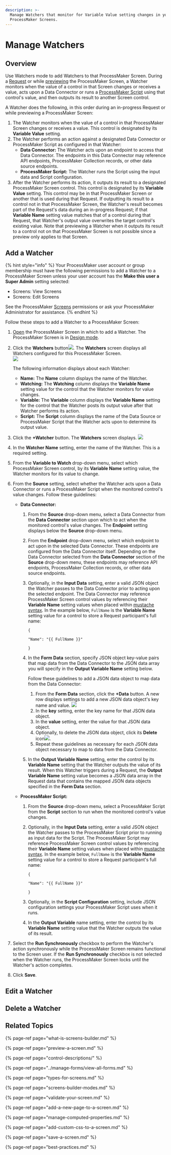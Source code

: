 ```yaml
---
description: >-
  Manage Watchers that monitor for Variable Value setting changes in your
  ProcessMaker Screens.
---
```


# Manage Watchers

## Overview

Use Watchers mode to add Watchers to that ProcessMaker Screen. During a [Request](../../../using-processmaker/requests/what-is-a-request.md) or while [previewing](screens-builder-modes.md#preview-mode) the ProcessMaker Screen, a Watcher monitors when the value of a control in that Screen changes or receives a value, acts upon a Data Connector or runs a [ProcessMaker Script](../../scripts/what-is-a-script.md) using that control's value, and then outputs its result to another Screen control.

A Watcher does the following, in this order during an in-progress Request or while previewing a ProcessMaker Screen:

1. The Watcher monitors when the value of a control in that ProcessMaker Screen changes or receives a value. This control is designated by its **Variable Value** setting.
2. The Watcher performs an action against a designated Data Connector or ProcessMaker Script as configured in that Watcher:
   * **Data Connector:** The Watcher acts upon an endpoint to access that Data Connector. The endpoints in this Data Connector may reference API endpoints, ProcessMaker Collection records, or other data source endpoints.
   * **ProcessMaker Script:** The Watcher runs the Script using the input data and Script configuration.
3. After the Watcher performs its action, it outputs its result to a designated ProcessMaker Screen control. This control is designated by its **Variable Value** setting. This control may be in that ProcessMaker Screen or another that is used during that Request. If outputting its result to a control not in that ProcessMaker Screen, the Watcher's result becomes part of the Request's data during an in-progress Request; if that **Variable Name** setting value matches that of a control during that Request, that Watcher's output value overwrites the target control's existing value. Note that previewing a Watcher when it outputs its result to a control not on that ProcessMaker Screen is not possible since a preview only applies to that Screen.

## Add a Watcher

{% hint style="info" %}
Your ProcessMaker user account or group membership must have the following permissions to add a Watcher to a ProcessMaker Screen unless your user account has the **Make this user a Super Admin** setting selected:

* Screens: View Screens
* Screens: Edit Screens

See the ProcessMaker [Screens](../../../processmaker-administration/permission-descriptions-for-users-and-groups.md#screens) permissions or ask your ProcessMaker Administrator for assistance.
{% endhint %}

Follow these steps to add a Watcher to a ProcessMaker Screen:

1. [Open](../manage-forms/view-all-forms.md) the ProcessMaker Screen in which to add a Watcher. The ProcessMaker Screen is in [Design mode](screens-builder-modes.md#editor-mode).
2. Click the **Watchers** button![](../../../.gitbook/assets/watchers-button-screens-builder-processes.png). The **Watchers** screen displays all Watchers configured for this ProcessMaker Screen.  
   ![](../../../.gitbook/assets/watchers-screen-no-watchers-screens-builder-processes.png) 

   The following information displays about each Watcher:

   * **Name:** The **Name** column displays the name of the Watcher.
   * **Watching:** The **Watching** column displays the **Variable Name** setting value for the control that the Watcher monitors for value changes.
   * **Variable:** The **Variable** column displays the **Variable Name** setting for the control that the Watcher posts its output value after that Watcher performs its action.
   * **Script:** The **Script** column displays the name of the Data Source or ProcessMaker Script that the Watcher acts upon to determine its output value.

3. Click the **+Watcher** button. The **Watchers** screen displays. ![](../../../.gitbook/assets/watchers-configuration-screens-builder-processes.png) 
4. In the **Watcher Name** setting, enter the name of the Watcher. This is a required setting.
5. From the **Variable to Watch** drop-down menu, select which ProcessMaker Screen control, by its **Variable Name** setting value, the Watcher monitors for its value to change.
6. From the **Source** setting, select whether the Watcher acts upon a Data Connector or runs a ProcessMaker Script when the monitored control's value changes. Follow these guidelines:
   * **Data Connector:**
     1. From the **Source** drop-down menu, select a Data Connector from the **Data Connector** section upon which to act when the monitored control's value changes. The **Endpoint** setting displays below the **Source** drop-down menu.
     2. From the **Endpoint** drop-down menu, select which endpoint to act upon in the selected Data Connector. These endpoints are configured from the Data Connector itself. Depending on the Data Connector selected from the **Data Connector** section of the **Source** drop-down menu, these endpoints may reference API endpoints, ProcessMaker Collection records, or other data source endpoints.
     3. Optionally, in the **Input Data** setting, enter a valid JSON object the Watcher passes to the Data Connector prior to acting upon the selected endpoint. The Data Connector may reference ProcessMaker Screen control values by referencing their **Variable Name** setting values when placed within [mustache syntax](https://mustache.github.io/mustache.5.html). In the example below, `FullName` is the **Variable Name** setting value for a control to store a Request participant's full name:

        `{`

          `"Name": "{{ FullName }}"`

        `}`

     4. In the **Form Data** section, specify JSON object key-value pairs that map data from the Data Connector to the JSON data array you will specify in the **Output Variable Name** setting below.

        Follow these guidelines to add a JSON data object to map data from the Data Connector:

        1. From the **Form Data** section, click the **+Data** button. A new row displays settings to add a new JSON data object's key name and value. ![](../../../.gitbook/assets/key-value-form-data-watcher-configuration-screens-builder-processes.png) 
        2. In the **key** setting, enter the key name for that JSON data object.
        3. In the **value** setting, enter the value for that JSON data object.
        4. Optionally, to delete the JSON data object, click its **Delete** icon![](../../../.gitbook/assets/delete-record-record-list-control-screens-builder-processes.png).
        5. Repeat these guidelines as necessary for each JSON data object necessary to map to data from the Data Connector.

     5. In the **Output Variable Name** setting, enter the control by its **Variable Name** setting that the Watcher outputs the value of its result. When this Watcher triggers during a Request, the **Output Variable Name** setting value becomes a JSON data array in the Request data that contains the mapped JSON data objects specified in the **Form Data** section.
   * **ProcessMaker Script:**
     1. From the **Source** drop-down menu, select a ProcessMaker Script from the **Script** section to run when the monitored control's value changes.
     2. Optionally, in the **Input Data** setting, enter a valid JSON object the Watcher passes to the ProcessMaker Script prior to running as input data for the Script. The ProcessMaker Script may reference ProcessMaker Screen control values by referencing their **Variable Name** setting values when placed within [mustache syntax](https://mustache.github.io/mustache.5.html). In the example below, `FullName` is the **Variable Name** setting value for a control to store a Request participant's full name:

        `{`

          `"Name": "{{ FullName }}"`

        `}`

     3. Optionally, in the **Script Configuration** setting, include JSON configuration settings your ProcessMaker Script uses when it runs.
     4. In the **Output Variable** name setting, enter the control by its **Variable Name** setting value that the Watcher outputs the value of its result.
7. Select the **Run Synchronously** checkbox to perform the Watcher's action synchronously while the ProcessMaker Screen remains functional to the Screen user. If the **Run Synchronously** checkbox is not selected when the Watcher runs, the ProcessMaker Screen locks until the Watcher's action completes.
8. Click **Save**.

## Edit a Watcher



## Delete a Watcher



## Related Topics

{% page-ref page="what-is-screens-builder.md" %}

{% page-ref page="preview-a-screen.md" %}

{% page-ref page="control-descriptions/" %}

{% page-ref page="../manage-forms/view-all-forms.md" %}

{% page-ref page="types-for-screens.md" %}

{% page-ref page="screens-builder-modes.md" %}

{% page-ref page="validate-your-screen.md" %}

{% page-ref page="add-a-new-page-to-a-screen.md" %}

{% page-ref page="manage-computed-properties.md" %}

{% page-ref page="add-custom-css-to-a-screen.md" %}

{% page-ref page="save-a-screen.md" %}

{% page-ref page="best-practices.md" %}

